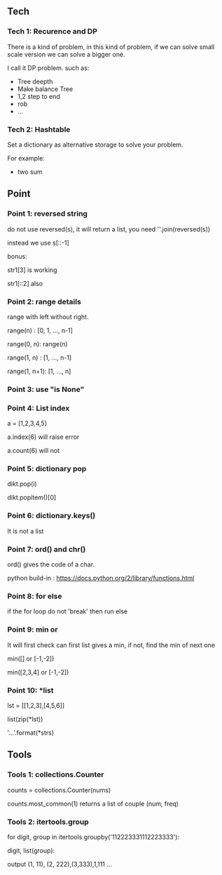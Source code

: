 
## Tech

### Tech 1: Recurence and DP
There is a kind of problem, in this kind of problem, if we can solve small scale version we can solve a bigger one.

I call it DP problem. such as:

* Tree deepth
* Make balance Tree
* 1,2 step to end
* rob
* ...

### Tech 2: Hashtable
Set a dictionary as alternative storage to solve your problem.

For example:
* two sum








## Point

### Point 1:  reversed string
do not use reversed(s), it will return a list, you need ''.join(reversed(s))        

instead we use s[::-1]
    
bonus:

   str1[3] is working 

   str1[::2] also
   

### Point 2: range details
range with left without right.

range(n) :  [0, 1, ..., n-1]

range(0, n): range(n)

range(1, n) :  [1, ..., n-1]

range(1, n+1): [1, ..., n]

### Point 3: use "is None"



### Point 4: List index
a = [1,2,3,4,5]

a.index(6) will raise error

a.count(6) will not

### Point 5: dictionary pop
dikt.pop(i)

dikt.popitem()[0]


### Point 6: dictionary.keys()
It is not a list


### Point 7: ord() and chr()
ord() gives the code of a char.

python build-in : https://docs.python.org/2/library/functions.html


### Point 8: for else
if the for loop do not 'break' then run else


### Point 9: min or
It will first check can first list gives a min, if not, find the min of next one

min([] or [-1,-2])  

min([2,3,4] or [-1,-2])

### Point 10: *list
lst = [[1,2,3],[4,5,6]]

list(zip(*lst))

'...'.format(*strs)






## Tools


### Tools 1: collections.Counter
counts = collections.Counter(nums)

counts.most_common(1) returns a list of couple (num, freq)

### Tools 2: itertools.group
for digit, group in itertools.groupby('112223331112223333'):

digit, list(group):

output (1, 11), (2, 222),(3,333),1,111 ...
